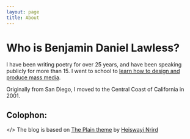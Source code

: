```yaml
---
layout: page
title: About
---
```

# Who is Benjamin Daniel Lawless?
I have been writing poetry for over 25 years, and have been speaking publicly for more than 15. I went to school to [learn how to design and produce mass media](http://www.grc.calpoly.edu/).

Originally from San Diego, I moved to the Central Coast of California in 2001.

## Colophon:
&lt;/&gt; The blog is based on <a href="http://github.com/heiswayi/the-plain" title="a minimalist Jekyll theme for personal blog">The Plain theme</a> by <a href="http://heiswayi.github.io">Heiswayi Nrird</a>
